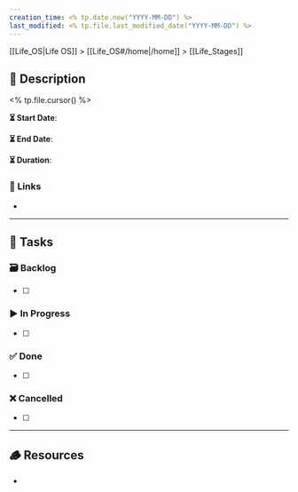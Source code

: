 ```yaml
---
creation_time: <% tp.date.now("YYYY-MM-DD") %>
last_modified: <% tp.file.last_modified_date("YYYY-MM-DD") %>
---
```


[[Life_OS|Life OS]] > [[Life_OS#/home|/home]] > [[Life_Stages]]

## 📄 Description

<% tp.file.cursor() %>

**⏳ Start Date**:

**⏳ End Date**:

**⏳ Duration**:

### 🔗 Links

- 

---

## 📝 Tasks

### 🗃️ Backlog

- [ ] 

### ▶️ In Progress

- [ ] 

### ✅ Done

- [ ] 

### ❌ Cancelled

- [ ] 

---

## 🪵 Resources

- 
